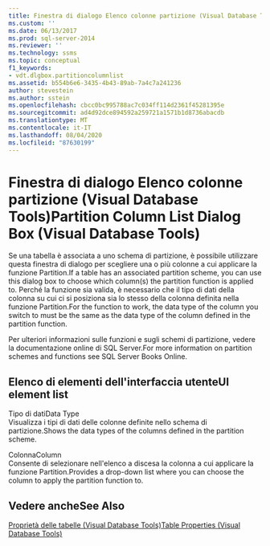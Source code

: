 ```yaml
---
title: Finestra di dialogo Elenco colonne partizione (Visual Database Tools) | Microsoft Docs
ms.custom: ''
ms.date: 06/13/2017
ms.prod: sql-server-2014
ms.reviewer: ''
ms.technology: ssms
ms.topic: conceptual
f1_keywords:
- vdt.dlgbox.partitioncolumnlist
ms.assetid: b554b6e6-3435-4b43-89ab-7a4c7a241236
author: stevestein
ms.author: sstein
ms.openlocfilehash: cbcc0bc995788ac7c034ff114d2361f45281395e
ms.sourcegitcommit: ad4d92dce894592a259721a1571b1d8736abacdb
ms.translationtype: MT
ms.contentlocale: it-IT
ms.lasthandoff: 08/04/2020
ms.locfileid: "87630199"
---
```

# <a name="partition-column-list-dialog-box-visual-database-tools"></a><span data-ttu-id="8e44f-102">Finestra di dialogo Elenco colonne partizione (Visual Database Tools)</span><span class="sxs-lookup"><span data-stu-id="8e44f-102">Partition Column List Dialog Box (Visual Database Tools)</span></span>
  <span data-ttu-id="8e44f-103">Se una tabella è associata a uno schema di partizione, è possibile utilizzare questa finestra di dialogo per scegliere una o più colonne a cui applicare la funzione Partition.</span><span class="sxs-lookup"><span data-stu-id="8e44f-103">If a table has an associated partition scheme, you can use this dialog box to choose which column(s) the partition function is applied to.</span></span> <span data-ttu-id="8e44f-104">Perché la funzione sia valida, è necessario che il tipo di dati della colonna su cui ci si posiziona sia lo stesso della colonna definita nella funzione Partition.</span><span class="sxs-lookup"><span data-stu-id="8e44f-104">For the function to work, the data type of the column you switch to must be the same as the data type of the column defined in the partition function.</span></span>  
  
 <span data-ttu-id="8e44f-105">Per ulteriori informazioni sulle funzioni e sugli schemi di partizione, vedere la documentazione online di SQL Server.</span><span class="sxs-lookup"><span data-stu-id="8e44f-105">For more information on partition schemes and functions see SQL Server Books Online.</span></span>  
  
## <a name="ui-element-list"></a><span data-ttu-id="8e44f-106">Elenco di elementi dell'interfaccia utente</span><span class="sxs-lookup"><span data-stu-id="8e44f-106">UI element list</span></span>  
 <span data-ttu-id="8e44f-107">Tipo di dati</span><span class="sxs-lookup"><span data-stu-id="8e44f-107">Data Type</span></span>  
 <span data-ttu-id="8e44f-108">Visualizza i tipi di dati delle colonne definite nello schema di partizione.</span><span class="sxs-lookup"><span data-stu-id="8e44f-108">Shows the data types of the columns defined in the partition scheme.</span></span>  
  
 <span data-ttu-id="8e44f-109">Colonna</span><span class="sxs-lookup"><span data-stu-id="8e44f-109">Column</span></span>  
 <span data-ttu-id="8e44f-110">Consente di selezionare nell'elenco a discesa la colonna a cui applicare la funzione Partition.</span><span class="sxs-lookup"><span data-stu-id="8e44f-110">Provides a drop-down list where you can choose the column to apply the partition function to.</span></span>  
  
## <a name="see-also"></a><span data-ttu-id="8e44f-111">Vedere anche</span><span class="sxs-lookup"><span data-stu-id="8e44f-111">See Also</span></span>  
 [<span data-ttu-id="8e44f-112">Proprietà delle tabelle &#40;Visual Database Tools&#41;</span><span class="sxs-lookup"><span data-stu-id="8e44f-112">Table Properties &#40;Visual Database Tools&#41;</span></span>](visual-database-tools.md)  
  
  
